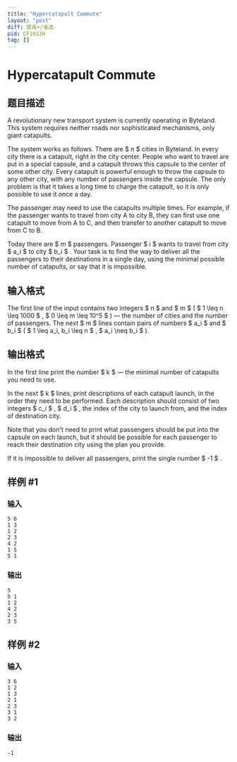 ```yaml
---
title: "Hypercatapult Commute"
layout: "post"
diff: 提高+/省选-
pid: CF1912H
tag: []
---
```


# Hypercatapult Commute

## 题目描述

A revolutionary new transport system is currently operating in Byteland. This system requires neither roads nor sophisticated mechanisms, only giant catapults.

The system works as follows. There are $ n $ cities in Byteland. In every city there is a catapult, right in the city center. People who want to travel are put in a special capsule, and a catapult throws this capsule to the center of some other city. Every catapult is powerful enough to throw the capsule to any other city, with any number of passengers inside the capsule. The only problem is that it takes a long time to charge the catapult, so it is only possible to use it once a day.

The passenger may need to use the catapults multiple times. For example, if the passenger wants to travel from city A to city B, they can first use one catapult to move from A to C, and then transfer to another catapult to move from C to B.

Today there are $ m $ passengers. Passenger $ i $ wants to travel from city $ a_i $ to city $ b_i $ . Your task is to find the way to deliver all the passengers to their destinations in a single day, using the minimal possible number of catapults, or say that it is impossible.

## 输入格式

The first line of the input contains two integers $ n $ and $ m $ ( $ 1 \leq n \leq 1000 $ , $ 0 \leq m \leq 10^5 $ ) — the number of cities and the number of passengers. The next $ m $ lines contain pairs of numbers $ a_i $ and $ b_i $ ( $ 1 \leq a_i, b_i \leq n $ , $ a_i \neq b_i $ ).

## 输出格式

In the first line print the number $ k $ — the minimal number of catapults you need to use.

In the next $ k $ lines, print descriptions of each catapult launch, in the order they need to be performed. Each description should consist of two integers $ c_i $ , $ d_i $ , the index of the city to launch from, and the index of destination city.

Note that you don't need to print what passengers should be put into the capsule on each launch, but it should be possible for each passenger to reach their destination city using the plan you provide.

If it is impossible to deliver all passengers, print the single number $ -1 $ .

## 样例 #1

### 输入

```
5 6
1 3
1 2
2 3
4 2
1 5
5 1
```

### 输出

```
5
5 1
1 2
4 2
2 3
3 5
```

## 样例 #2

### 输入

```
3 6
1 2
1 3
2 1
2 3
3 1
3 2
```

### 输出

```
-1
```

